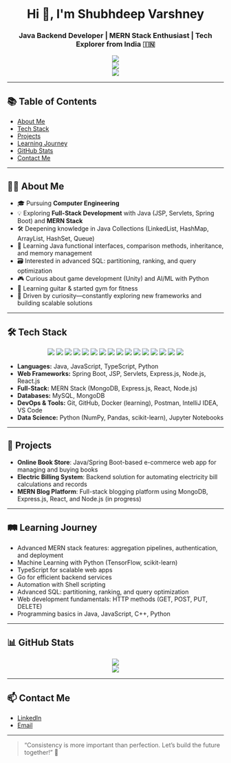 <h1 align="center">Hi 👋, I'm Shubhdeep Varshney</h1>
<h3 align="center">Java Backend Developer | MERN Stack Enthusiast | Tech Explorer from India 🇮🇳</h3>

<p align="center">
  <img src="https://github-profile-trophy.vercel.app/?username=Shubhdeep-varshney&theme=tokyonight&no-frame=true" />
  <br/>
  <img src="https://github-readme-streak-stats.herokuapp.com/?user=Shubhdeep-varshney&theme=tokyonight" />
  <br/>
  <img src="https://komarev.com/ghpvc/?username=Shubhdeep-varshney&color=blue"/>
</p>

---

## 📚 Table of Contents
- [About Me](#about-me)
- [Tech Stack](#tech-stack)
- [Projects](#projects)
- [Learning Journey](#learning-journey)
- [GitHub Stats](#github-stats)
- [Contact Me](#contact-me)

---

## 👨‍💻 About Me

- 🎓 Pursuing **Computer Engineering**
- 💡 Exploring **Full-Stack Development** with Java (JSP, Servlets, Spring Boot) and **MERN Stack**
- 🛠️ Deepening knowledge in Java Collections (LinkedList, HashMap, ArrayList, HashSet, Queue)
- 🧩 Learning Java functional interfaces, comparison methods, inheritance, and memory management
- 🗃️ Interested in advanced SQL: partitioning, ranking, and query optimization
- 🎮 Curious about game development (Unity) and AI/ML with Python
- 🎸 Learning guitar & started gym for fitness
- 🚀 Driven by curiosity—constantly exploring new frameworks and building scalable solutions

---

## 🛠️ Tech Stack

<p align="center">
  <img src="https://img.shields.io/badge/Java-ED8B00?style=for-the-badge&logo=java&logoColor=white"/>
  <img src="https://img.shields.io/badge/Spring_Boot-6DB33F?style=for-the-badge&logo=spring-boot&logoColor=white"/>
  <img src="https://img.shields.io/badge/JavaScript-F7DF1E?style=for-the-badge&logo=javascript&logoColor=black"/>
  <img src="https://img.shields.io/badge/TypeScript-3178C6?style=for-the-badge&logo=typescript&logoColor=white"/>
  <img src="https://img.shields.io/badge/React-61DAFB?style=for-the-badge&logo=react&logoColor=black"/>
  <img src="https://img.shields.io/badge/Node.js-339933?style=for-the-badge&logo=node.js&logoColor=white"/>
  <img src="https://img.shields.io/badge/Express.js-404D59?style=for-the-badge&logo=express&logoColor=white"/>
  <img src="https://img.shields.io/badge/MongoDB-4EA94B?style=for-the-badge&logo=mongodb&logoColor=white"/>
  <img src="https://img.shields.io/badge/MySQL-4479A1?style=for-the-badge&logo=mysql&logoColor=white"/>
  <img src="https://img.shields.io/badge/HTML5-E34F26?style=for-the-badge&logo=html5&logoColor=white"/>
  <img src="https://img.shields.io/badge/CSS3-1572B6?style=for-the-badge&logo=css3&logoColor=white"/>
  <img src="https://img.shields.io/badge/Git-F05032?style=for-the-badge&logo=git&logoColor=white"/>
  <img src="https://img.shields.io/badge/GitHub-181717?style=for-the-badge&logo=github&logoColor=white"/>
  <img src="https://img.shields.io/badge/Postman-FF6C37?style=for-the-badge&logo=postman&logoColor=white"/>
  <img src="https://img.shields.io/badge/Docker-2496ED?style=for-the-badge&logo=docker&logoColor=white"/>
  <img src="https://img.shields.io/badge/Python-3776AB?style=for-the-badge&logo=python&logoColor=white"/>
</p>

- **Languages:** Java, JavaScript, TypeScript, Python
- **Web Frameworks:** Spring Boot, JSP, Servlets, Express.js, Node.js, React.js
- **Full-Stack:** MERN Stack (MongoDB, Express.js, React, Node.js)
- **Databases:** MySQL, MongoDB
- **DevOps & Tools:** Git, GitHub, Docker (learning), Postman, IntelliJ IDEA, VS Code
- **Data Science:** Python (NumPy, Pandas, scikit-learn), Jupyter Notebooks

---

## 🚀 Projects

- **Online Book Store**: Java/Spring Boot-based e-commerce web app for managing and buying books
- **Electric Billing System**: Backend solution for automating electricity bill calculations and records
- **MERN Blog Platform**: Full-stack blogging platform using MongoDB, Express.js, React, and Node.js (in progress)

---

## 🛤️ Learning Journey

- Advanced MERN stack features: aggregation pipelines, authentication, and deployment
- Machine Learning with Python (TensorFlow, scikit-learn)
- TypeScript for scalable web apps
- Go for efficient backend services
- Automation with Shell scripting
- Advanced SQL: partitioning, ranking, and query optimization
- Web development fundamentals: HTTP methods (GET, POST, PUT, DELETE)
- Programming basics in Java, JavaScript, C++, Python

---

## 📊 GitHub Stats

<p align="center">
  <img src="https://github-readme-stats.vercel.app/api?username=Shubhdeep-varshney&show_icons=true&theme=tokyonight" />
  <br/>
  <img src="https://github-readme-stats.vercel.app/api/top-langs/?username=Shubhdeep-varshney&layout=compact&theme=tokyonight" />
</p>

---

## 📫 Contact Me

- [LinkedIn](https://linkedin.com/in/shubhdeep-varshney-a124192b9)
- [Email](mailto:shubhdeepvarshney02@gmail.com)

---

> “Consistency is more important than perfection. Let’s build the future together!” 🚀
